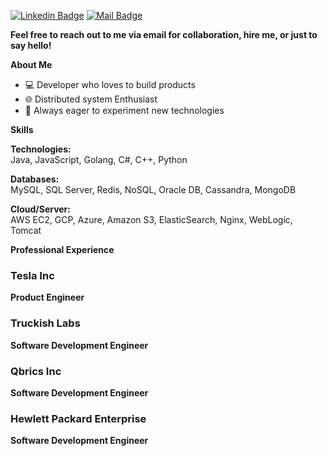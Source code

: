 <space><space> [![Linkedin Badge](https://img.shields.io/badge/-Akash%20Ramasamudra%20Basavaraj%20-blue?style=flat&labelColor=0e76a8&logo=linkedin&logoColor=white)](https://www.linkedin.com/in/akash-rb/ "Connect on Linkedin") <space><space> [![Mail Badge](https://img.shields.io/badge/-Akash%20Ramasamudra%20Basavaraj%20-red?style=flat&labelColor=c0392b&logo=gmail&logoColor=white)](mailto:rbakashcs@gmail.com " Gmail")

**Feel free to reach out to me via email for collaboration, hire me, or just to say hello!**

**About Me**
- 💻 Developer who loves to build products
- 🌐 Distributed system Enthusiast
- 🚀 Always eager to experiment new technologies


**Skills**

**Technologies:**  
Java, JavaScript, Golang, C#, C++, Python

**Databases:**  
MySQL, SQL Server, Redis, NoSQL, Oracle DB, Cassandra, MongoDB


**Cloud/Server:**  
AWS EC2, GCP, Azure, Amazon S3, ElasticSearch, Nginx, WebLogic, Tomcat


**Professional Experience**

### Tesla Inc
**Product Engineer**  

### Truckish Labs
**Software Development Engineer**  

### Qbrics Inc
**Software Development Engineer**  

### Hewlett Packard Enterprise
**Software Development Engineer**  


<!---
rbakash/rbakash is a ✨ special ✨ repository because its `README.md` (this file) appears on your GitHub profile.
You can click the Preview link to take a look at your changes.
--->
